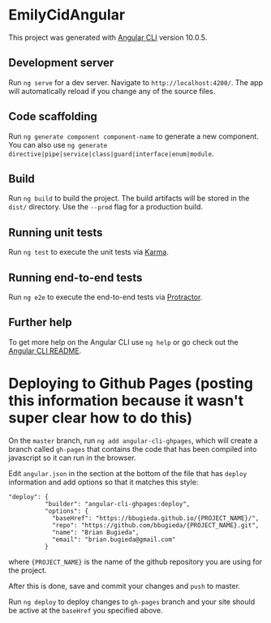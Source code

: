 # EmilyCidAngular

This project was generated with [Angular CLI](https://github.com/angular/angular-cli) version 10.0.5.

## Development server

Run `ng serve` for a dev server. Navigate to `http://localhost:4200/`. The app will automatically reload if you change any of the source files.

## Code scaffolding

Run `ng generate component component-name` to generate a new component. You can also use `ng generate directive|pipe|service|class|guard|interface|enum|module`.

## Build

Run `ng build` to build the project. The build artifacts will be stored in the `dist/` directory. Use the `--prod` flag for a production build.

## Running unit tests

Run `ng test` to execute the unit tests via [Karma](https://karma-runner.github.io).

## Running end-to-end tests

Run `ng e2e` to execute the end-to-end tests via [Protractor](http://www.protractortest.org/).

## Further help

To get more help on the Angular CLI use `ng help` or go check out the [Angular CLI README](https://github.com/angular/angular-cli/blob/master/README.md).

# Deploying to Github Pages (posting this information because it wasn't super clear how to do this)

On the `master` branch, run `ng add angular-cli-ghpages`, which will create a branch called `gh-pages` that contains the code that has been compiled into javascript so it can run in the browser.

Edit `angular.json` in the section at the bottom of the file that has `deploy` information and add options so that it matches this style:

```
"deploy": {
          "builder": "angular-cli-ghpages:deploy",
          "options": {
            "baseHref": "https://bbugieda.github.io/{PROJECT_NAME}/",
            "repo": "https://github.com/bbugieda/{PROJECT_NAME}.git",
            "name": "Brian Bugieda",
            "email": "brian.bugieda@gmail.com"
          }
```

where `{PROJECT_NAME}` is the name of the github repository you are using for the project.

After this is done, save and commit your changes and `push` to master. 

Run `ng deploy` to deploy changes to `gh-pages` branch and your site should be active at the `baseHref` you specified above.
